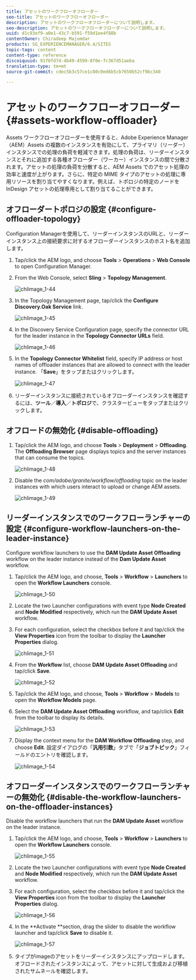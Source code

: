 ```yaml
---
title: アセットのワークフローオフローダー
seo-title: アセットのワークフローオフローダー
description: アセットのワークフローオフローダーについて説明します。
seo-description: アセットのワークフローオフローダーについて説明します。
uuid: d1c93ef9-a0e1-43c7-b591-f59d1ee4f88b
contentOwner: Chiradeep Majumdar
products: SG_EXPERIENCEMANAGER/6.4/SITES
topic-tags: content
content-type: reference
discoiquuid: 91f0fd7d-4b49-4599-8f0e-fc367d51aeba
translation-type: tm+mt
source-git-commit: cdec5b3c57ce1c80c0ed6b5cb7650b52cf9bc340

---
```



# アセットのワークフローオフローダー{#assets-workflow-offloader}

Assets ワークフローオフローダーを使用すると、Adobe Experience Manager（AEM）Assets の複数のインスタンスを有効にして、プライマリ（リーダー）インスタンスでの処理の負荷を軽減できます。処理の負荷は、リーダーインスタンスとそれに追加する各種オフローダー（ワーカー）インスタンスの間で分散されます。アセットの処理の負荷を分散すると、AEM Assets でのアセット処理の効率と速度が上がります。さらに、特定の MIME タイプのアセットの処理に専用リソースを割り当てやすくなります。例えば、トポロジの特定のノードを InDesign アセットの処理専用として割り当てることができます。

## オフローダートポロジの設定 {#configure-offloader-topology}

Configuration Managerを使用して、リーダーインスタンスのURLと、リーダーインスタンス上の接続要求に対するオフローダーインスタンスのホスト名を追加します。

1. Tap/click the AEM logo, and choose **Tools** > **Operations** > **Web Console** to open Configuration Manager.
1. From the Web Console, select **Sling** >  **Topology Management**.

   ![chlimage_1-44](assets/chlimage_1-44.png)

1. In the Topology Management page, tap/click the **Configure Discovery.Oak Service** link.

   ![chlimage_1-45](assets/chlimage_1-45.png)

1. In the Discovery Service Configuration page, specify the connector URL for the leader instance in the **Topology Connector URLs** field.

   ![chlimage_1-46](assets/chlimage_1-46.png)

1. In the **Topology Connector Whitelist** field, specify IP address or host names of offloader instances that are allowed to connect with the leader instance. 「**Save**」をタップまたはクリックします。

   ![chlimage_1-47](assets/chlimage_1-47.png)

1. リーダーインスタンスに接続されているオフローダーインスタンスを確認するには、**ツール**／**導入**／**トポロジ**&#x200B;で、クラスタービューをタップまたはクリックします。

## オフロードの無効化 {#disable-offloading}

1. Tap/click the AEM logo, and choose **Tools** > **Deployment** > **Offloading**. The **Offloading Browser** page displays topics and the server instances that can consume the topics.

   ![chlimage_1-48](assets/chlimage_1-48.png)

1. Disable the *com/adobe/granite/workflow/offloading* topic on the leader instances with which users interact to upload or change AEM assets.

   ![chlimage_1-49](assets/chlimage_1-49.png)

## リーダーインスタンスでのワークフローランチャーの設定 {#configure-workflow-launchers-on-the-leader-instance}

Configure workflow launchers to use the **DAM Update Asset Offloading** workflow on the leader instance instead of the **Dam Update Asset** workflow.

1. Tap/click the AEM logo, and choose, **Tools** > **Workflow** > **Launchers** to open the **Workflow Launchers** console.

   ![chlimage_1-50](assets/chlimage_1-50.png)

1. Locate the two Launcher configurations with event type **Node Created** and **Node Modified** respectively, which run the **DAM Update Asset** workflow.
1. For each configuration, select the checkbox before it and tap/click the **View Properties** icon from the toolbar to display the **Launcher Properties** dialog.

   ![chlimage_1-51](assets/chlimage_1-51.png)

1. From the **Workflow** list, choose **DAM Update Asset Offloading** and tap/click **Save**.

   ![chlimage_1-52](assets/chlimage_1-52.png)

1. Tap/click the AEM logo, and choose, **Tools** > **Workflow** > **Models** to open the **Workflow Models** page.
1. Select the **DAM Update Asset Offloading** workflow, and tap/click **Edit** from the toolbar to display its details.

   ![chlimage_1-53](assets/chlimage_1-53.png)

1. Display the context menu for the **DAM Workflow Offloading** step, and choose **Edit**. 設定ダイアログの「**汎用引数**」タブで「**ジョブトピック**」フィールドのエントリを確認します。

   ![chlimage_1-54](assets/chlimage_1-54.png)

## オフローダーインスタンスでのワークフローランチャーの無効化 {#disable-the-workflow-launchers-on-the-offloader-instances}

Disable the workflow launchers that run the **DAM Update Asset** workflow on the leader instance.

1. Tap/click the AEM logo, and choose, **Tools** > **Workflow** > **Launchers** to open the **Workflow Launchers** console.

   ![chlimage_1-55](assets/chlimage_1-55.png)

1. Locate the two Launcher configurations with event type **Node Created** and **Node Modified** respectively, which run the **DAM Update Asset** workflow.
1. For each configuration, select the checkbox before it and tap/click the **View Properties** icon from the toolbar to display the **Launcher Properties** dialog.

   ![chlimage_1-56](assets/chlimage_1-56.png)

1. In the **Activate **section, drag the slider to disable the workflow launcher and tap/click **Save** to disable it.

   ![chlimage_1-57](assets/chlimage_1-57.png)

1. タイプがimageのアセットをリーダーインスタンスにアップロードします。 オフロードされたインスタンスによって、アセットに対して生成および移植されたサムネールを確認します。


